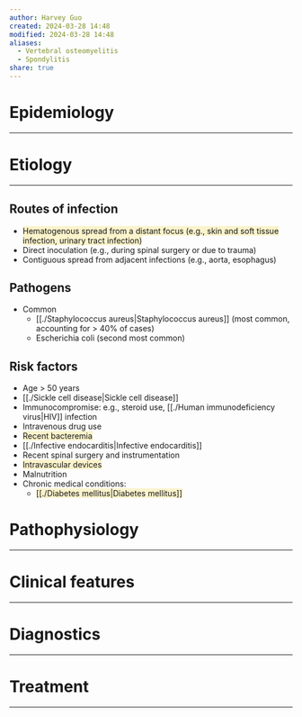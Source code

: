 ```yaml
---
author: Harvey Guo
created: 2024-03-28 14:48
modified: 2024-03-28 14:48
aliases:
  - Vertebral osteomyelitis
  - Spondylitis
share: true
---
```

# Epidemiology
---


# Etiology
---
## Routes of infection
- <span style="background:rgba(240, 200, 0, 0.2)">Hematogenous spread from a distant focus (e.g., skin and soft tissue infection, urinary tract infection)</span>
- Direct inoculation (e.g., during spinal surgery or due to trauma)
- Contiguous spread from adjacent infections (e.g., aorta, esophagus)
## Pathogens
- Common
	- [[./Staphylococcus aureus|Staphylococcus aureus]] (most common, accounting for > 40% of cases)
	- Escherichia coli (second most common)
## Risk factors
- Age > 50 years 
- [[./Sickle cell disease|Sickle cell disease]] 
- Immunocompromise: e.g., steroid use, [[./Human immunodeficiency virus|HIV]] infection
- Intravenous drug use
- <span style="background:rgba(240, 200, 0, 0.2)">Recent bacteremia</span>
- [[./Infective endocarditis|Infective endocarditis]]
- Recent spinal surgery and instrumentation
- <span style="background:rgba(240, 200, 0, 0.2)">Intravascular devices</span>
- Malnutrition
- Chronic medical conditions:
	- <span style="background:rgba(240, 200, 0, 0.2)">[[./Diabetes mellitus|Diabetes mellitus]]</span>
# Pathophysiology
---


# Clinical features
---


# Diagnostics
---


# Treatment
---

